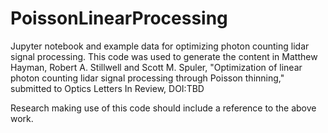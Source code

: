 # PoissonLinearProcessing
Jupyter notebook and example data for optimizing photon counting lidar signal processing.  This code was used to generate the content in 
Matthew Hayman, Robert A. Stillwell and Scott M. Spuler, "Optimization of linear photon counting lidar signal processing through Poisson thinning," submitted to Optics Letters In Review, DOI:TBD

Research making use of this code should include a reference to the above work.
